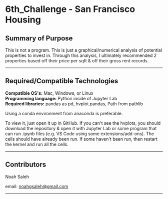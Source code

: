 # 6th_Challenge - San Francisco Housing

## Summary of Purpose  

This is not a program. 
This is just a graphical/numerical analysis of potential properties to invest in.
Through this analysis, I ultimately recommended 2 properties based off their price per sqft & off their gross rent records.

---

## Required/Compatible Technologies

**Compatible OS's:** Mac, Windows, or Linux  
**Programming language:** Python inside of Jupyter Lab  
**Required libraries:** pandas as pd, hvplot.pandas, Path from pathlib

Using a conda environment from anaconda is preferable.

To view it, just open it up in GitHub. If you can't see the hvplots, you should download the repository & open it with Jupyter Lab or some program that can run .ipynb files (e.g. VS Code using some extensions/add-ons). The cells should have already been run. If some haven't been run, then restart the kernel and run all the cells.

---

## Contributors

Noah Saleh

email: noahgsaleh@gmail.com

---




